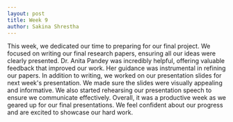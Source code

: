 ```yaml
---
layout: post
title: Week 9
author: Sakina Shrestha
---
```


This week, we dedicated our time to preparing for our final project. We focused on writing our final research papers, ensuring all our ideas were clearly presented. Dr. Anita Pandey was incredibly helpful, offering valuable feedback that improved our work. Her guidance was instrumental in refining our papers. In addition to writing, we worked on our presentation slides for next week's presentation. We made sure the slides were visually appealing and informative. We also started rehearsing our presentation speech to ensure we communicate effectively. Overall, it was a productive week as we geared up for our final presentations. We feel confident about our progress and are excited to showcase our hard work.
